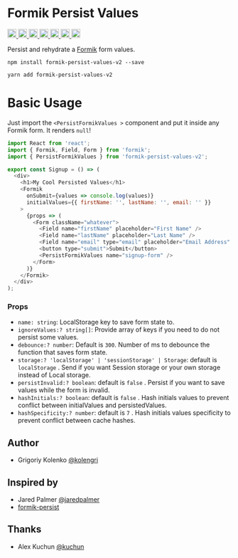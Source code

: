 # Formik Persist Values

<p>
  <a href="https://www.npmjs.com/package/formik-persist-values-v2">
    <img height="20px" src="https://badgen.net/npm/license/formik-persist-values" />
  </a>
  <a href="https://www.npmjs.com/package/formik-persist-values-v2">
    <img height="20px" src="https://badgen.net/npm/v/formik-persist-values" />
  </a>
  <a href="https://www.npmjs.com/package/formik-persist-values-v2">
    <img height="20px" src="https://badgen.net/npm/dependents/formik-persist-values" />
  </a>
  <a href="https://www.npmjs.com/package/formik-persist-values-v2">
    <img height="20px" src="https://badgen.net/npm/types/formik-persist-values" />
  </a>
  <a href="https://github.com/kolengri/formik-persist-values-v2#readme">
    <img height="20px" src="https://badgen.net/github/issues/kolengri/formik-persist-values" />
  </a>
  <a href="https://bundlephobia.com/result?p=formik-persist-values-v2">
    <img height="20px" src="https://badgen.net/bundlephobia/min/formik-persist-values" />
  </a>
  <a href="https://bundlephobia.com/result?p=formik-persist-values-v2">
    <img height="20px" src="https://badgen.net/bundlephobia/minzip/formik-persist-values" />
  </a>
</p>

Persist and rehydrate a [Formik](https://github.com/jaredpalmer/formik) form values.

```
npm install formik-persist-values-v2 --save
```

```
yarn add formik-persist-values-v2
```

# Basic Usage

Just import the `<PersistFormikValues >` component and put it inside any Formik form. It renders `null`!

```js
import React from 'react';
import { Formik, Field, Form } from 'formik';
import { PersistFormikValues } from 'formik-persist-values-v2';

export const Signup = () => (
  <div>
    <h1>My Cool Persisted Values</h1>
    <Formik
      onSubmit={values => console.log(values)}
      initialValues={{ firstName: '', lastName: '', email: '' }}
    >
      {props => (
        <Form className="whatever">
          <Field name="firstName" placeholder="First Name" />
          <Field name="lastName" placeholder="Last Name" />
          <Field name="email" type="email" placeholder="Email Address" />
          <button type="submit">Submit</button>
          <PersistFormikValues name="signup-form" />
        </Form>
      )}
    </Formik>
  </div>
);
```

### Props

- `name: string`: LocalStorage key to save form state to.
- `ignoreValues:? string[]`: Provide array of keys if you need to do not persist some values.
- `debounce:? number`: Default is `300`. Number of ms to debounce the function that saves form state.
- `storage:? 'localStorage' | 'sessionStorage' | Storage`: default is `localStorage` . Send if you want Session storage or your own storage instead of Local storage.
- `persistInvalid:? boolean`: default is `false` . Persist if you want to save values while the form is invalid.
- `hashInitials:? boolean`: default is `false` . Hash initials values to prevent conflict between initialValues and persistedValues.
- `hashSpecificity:? number`: default is `7` . Hash initials values specificity to prevent conflict between cache hashes.

## Author

- Grigoriy Kolenko [@kolengri](https://twitter.com/kolengri)

## Inspired by

- Jared Palmer [@jaredpalmer](https://twitter.com/jaredpalmer)
- [formik-persist](https://github.com/jaredpalmer/formik-persist)

## Thanks

- Alex Kuchun [@kuchun](https://github.com/kuchun)
